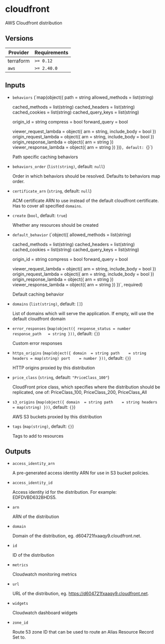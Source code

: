 # cloudfront

AWS Cloudfront distribution

<!-- bin/docs -->

## Versions

| Provider | Requirements |
|-|-|
| terraform | `>= 0.12` |
| `aws` | `>= 2.40.0` |

## Inputs

* `behaviors` (`map(object({
    path            = string
    allowed_methods = list(string)

    cached_methods    = list(string)
    cached_headers    = list(string)
    cached_cookies    = list(string)
    cached_query_keys = list(string)

    origin_id     = string
    compress      = bool
    forward_query = bool

    viewer_request_lambda  = object({ arn = string, include_body = bool })
    origin_request_lambda  = object({ arn = string, include_body = bool })
    origin_response_lambda = object({ arn = string })
    viewer_response_lambda = object({ arn = string })
  }))`, default: `{}`)

    Path specific caching behaviors

* `behaviors_order` (`list(string)`, default: `null`)

    Order in which behaviors should be resolved. Defaults to behaviors map order.

* `certificate_arn` (`string`, default: `null`)

    ACM certificate ARN to use instead of the default cloudfront certificate. Has to cover all specified `domains`.

* `create` (`bool`, default: `true`)

    Whether any resources should be created

* `default_behavior` (`object({
    allowed_methods = list(string)

    cached_methods    = list(string)
    cached_headers    = list(string)
    cached_cookies    = list(string)
    cached_query_keys = list(string)

    origin_id     = string
    compress      = bool
    forward_query = bool

    viewer_request_lambda  = object({ arn = string, include_body = bool })
    origin_request_lambda  = object({ arn = string, include_body = bool })
    origin_response_lambda = object({ arn = string })
    viewer_response_lambda = object({ arn = string })
  })`, required)

    Default caching behavior

* `domains` (`list(string)`, default: `[]`)

    List of domains which will serve the application. If empty, will use the default cloudfront domain

* `error_responses` (`map(object({
    response_status = number
    response_path   = string
  }))`, default: `{}`)

    Custom error responses

* `https_origins` (`map(object({
    domain  = string
    path    = string
    headers = map(string)
    port    = number
  }))`, default: `{}`)

    HTTP origins proxied by this distribution

* `price_class` (`string`, default: `"PriceClass_100"`)

    CloudFront price class, which specifies where the distribution should be replicated, one of: PriceClass_100, PriceClass_200, PriceClass_All

* `s3_origins` (`map(object({
    domain  = string
    path    = string
    headers = map(string)
  }))`, default: `{}`)

    AWS S3 buckets proxied by this distribution

* `tags` (`map(string)`, default: `{}`)

    Tags to add to resources



## Outputs

* `access_identity_arn`

    A pre-generated access identity ARN for use in S3 bucket policies.

* `access_identity_id`

    Access identity id for the distribution. For example: EDFDVBD632BHDS5.

* `arn`

    ARN of the distribution

* `domain`

    Domain of the distribution, eg. d604721fxaaqy9.cloudfront.net.

* `id`

    ID of the distribution

* `metrics`

    Cloudwatch monitoring metrics

* `url`

    URL of the distribution, eg. https://d604721fxaaqy9.cloudfront.net.

* `widgets`

    Cloudwatch dashboard widgets

* `zone_id`

    Route 53 zone ID that can be used to route an Alias Resource Record Set to.
